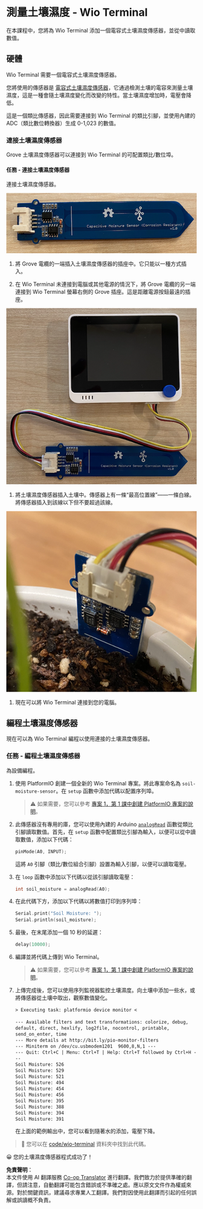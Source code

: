 <!--
CO_OP_TRANSLATOR_METADATA:
{
  "original_hash": "0d55caa8c23d73635b7559102cd17b8a",
  "translation_date": "2025-08-24T22:36:59+00:00",
  "source_file": "2-farm/lessons/2-detect-soil-moisture/wio-terminal-soil-moisture.md",
  "language_code": "tw"
}
-->
# 測量土壤濕度 - Wio Terminal

在本課程中，您將為 Wio Terminal 添加一個電容式土壤濕度傳感器，並從中讀取數值。

## 硬體

Wio Terminal 需要一個電容式土壤濕度傳感器。

您將使用的傳感器是 [電容式土壤濕度傳感器](https://www.seeedstudio.com/Grove-Capacitive-Moisture-Sensor-Corrosion-Resistant.html)，它通過檢測土壤的電容來測量土壤濕度，這是一種會隨土壤濕度變化而改變的特性。當土壤濕度增加時，電壓會降低。

這是一個類比傳感器，因此需要連接到 Wio Terminal 的類比引腳，並使用內建的 ADC（類比數位轉換器）生成 0-1,023 的數值。

### 連接土壤濕度傳感器

Grove 土壤濕度傳感器可以連接到 Wio Terminal 的可配置類比/數位埠。

#### 任務 - 連接土壤濕度傳感器

連接土壤濕度傳感器。

![Grove 土壤濕度傳感器](../../../../../translated_images/grove-capacitive-soil-moisture-sensor.e7f0776cce30e78be5cc5a07839385fd6718857f31b5bf5ad3d0c73c83b2f0ef.tw.png)

1. 將 Grove 電纜的一端插入土壤濕度傳感器的插座中。它只能以一種方式插入。

1. 在 Wio Terminal 未連接到電腦或其他電源的情況下，將 Grove 電纜的另一端連接到 Wio Terminal 螢幕右側的 Grove 插座。這是距離電源按鈕最遠的插座。

![Grove 土壤濕度傳感器連接到右側插座](../../../../../translated_images/wio-soil-moisture-sensor.46919b61c3f6cb7497662251b29038ee0e57a4c8b9d071feb996c3b0d7f65aaf.tw.png)

1. 將土壤濕度傳感器插入土壤中。傳感器上有一條“最高位置線”——一條白線。將傳感器插入到該線以下但不要超過該線。

![土壤中的 Grove 土壤濕度傳感器](../../../../../translated_images/soil-moisture-sensor-in-soil.bfad91002bda5e960f8c51ee64b02ee59b32c8c717e3515a2c945f33e614e403.tw.png)

1. 現在可以將 Wio Terminal 連接到您的電腦。

## 編程土壤濕度傳感器

現在可以為 Wio Terminal 編程以使用連接的土壤濕度傳感器。

### 任務 - 編程土壤濕度傳感器

為設備編程。

1. 使用 PlatformIO 創建一個全新的 Wio Terminal 專案。將此專案命名為 `soil-moisture-sensor`。在 `setup` 函數中添加代碼以配置序列埠。

    > ⚠️ 如果需要，您可以參考 [專案 1，第 1 課中創建 PlatformIO 專案的說明](../../../1-getting-started/lessons/1-introduction-to-iot/wio-terminal.md#create-a-platformio-project)。

1. 此傳感器沒有專用的庫，您可以使用內建的 Arduino [`analogRead`](https://www.arduino.cc/reference/en/language/functions/analog-io/analogread/) 函數從類比引腳讀取數值。首先，在 `setup` 函數中配置類比引腳為輸入，以便可以從中讀取數值，添加以下代碼：

    ```cpp
    pinMode(A0, INPUT);
    ```

    這將 `A0` 引腳（類比/數位組合引腳）設置為輸入引腳，以便可以讀取電壓。

1. 在 `loop` 函數中添加以下代碼以從該引腳讀取電壓：

    ```cpp
    int soil_moisture = analogRead(A0);
    ```

1. 在此代碼下方，添加以下代碼以將數值打印到序列埠：

    ```cpp
    Serial.print("Soil Moisture: ");
    Serial.println(soil_moisture);
    ```

1. 最後，在末尾添加一個 10 秒的延遲：

    ```cpp
    delay(10000);
    ```

1. 編譯並將代碼上傳到 Wio Terminal。

    > ⚠️ 如果需要，您可以參考 [專案 1，第 1 課中創建 PlatformIO 專案的說明](../../../1-getting-started/lessons/1-introduction-to-iot/wio-terminal.md#write-the-hello-world-app)。

1. 上傳完成後，您可以使用序列監視器監控土壤濕度。向土壤中添加一些水，或將傳感器從土壤中取出，觀察數值變化。

    ```output
    > Executing task: platformio device monitor <
    
    --- Available filters and text transformations: colorize, debug, default, direct, hexlify, log2file, nocontrol, printable, send_on_enter, time
    --- More details at http://bit.ly/pio-monitor-filters
    --- Miniterm on /dev/cu.usbmodem1201  9600,8,N,1 ---
    --- Quit: Ctrl+C | Menu: Ctrl+T | Help: Ctrl+T followed by Ctrl+H ---
    Soil Moisture: 526
    Soil Moisture: 529
    Soil Moisture: 521
    Soil Moisture: 494
    Soil Moisture: 454
    Soil Moisture: 456
    Soil Moisture: 395
    Soil Moisture: 388
    Soil Moisture: 394
    Soil Moisture: 391
    ```

    在上面的範例輸出中，您可以看到隨著水的添加，電壓下降。

> 💁 您可以在 [code/wio-terminal](../../../../../2-farm/lessons/2-detect-soil-moisture/code/wio-terminal) 資料夾中找到此代碼。

😀 您的土壤濕度傳感器程式成功了！

**免責聲明**：  
本文件使用 AI 翻譯服務 [Co-op Translator](https://github.com/Azure/co-op-translator) 進行翻譯。我們致力於提供準確的翻譯，但請注意，自動翻譯可能包含錯誤或不準確之處。應以原文文件作為權威來源。對於關鍵資訊，建議尋求專業人工翻譯。我們對因使用此翻譯而引起的任何誤解或誤讀概不負責。